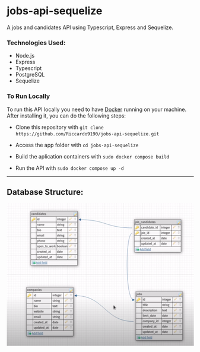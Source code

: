 # jobs-api-sequelize
A jobs and candidates API using Typescript, Express and Sequelize.

### Technologies Used:

- Node.js
- Express
- Typescript
- PostgreSQL
- Sequelize

### To Run Locally

To run this API locally you need to have [Docker](https://www.docker.com/) running on your machine. After installing it, you can do the following steps:
 
- Clone this repository with ```git clone https://github.com/Riccardo9190/jobs-api-sequelize.git```

- Access the app folder with ```cd jobs-api-sequelize```

- Build the aplication containers with ```sudo docker compose build```

- Run the API with ```sudo docker compose up -d```

<hr/>

## Database Structure:

<img src='https://github.com/Riccardo9190/jobs-api-sequelize/blob/master/public/jobs_api_database_structure.png' />


